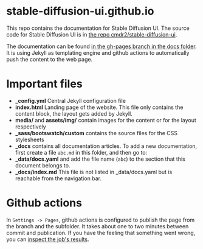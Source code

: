 # stable-diffusion-ui.github.io

This repo contains the documentation for Stable Diffusion UI.
The source code for Stable Diffusion UI is in [the repo cmdr2/stable-diffusion-ui](https://github.com/cmdr2/stable-diffusion-ui).

The documentation can be found [in the gh-pages branch in the docs folder](https://github.com/stable-diffusion-ui/stable-diffusion-ui.github.io/tree/gh-pages/docs). It is using Jekyll as templating engine and github actions to automatically push the 
content to the web page.
# Important files
- **_config.yml** Central Jekyll configuration file
- **index.html** Landing page of the website. This file only contains the content block, the layout gets added by Jekyll.
- **media/** and **assets/img/** contain images for the content or for the layout respectively
- **_sass/bootswatch/custom** contains the source files for the CSS stylesheets
- **_docs** contains all documentation articles. To add a new documentation, first create a file `abc.md` in this folder, and then go to:
- **_data/docs.yaml** and add the file name (`abc`) to the section that this document belongs to.
- **_docs/index.md** This file is not listed in _data/docs.yaml but is reachable from the navigation bar.

# Github actions
In  `Settings -> Pages`, github actions is configured to publish the page from the branch and the subfolder. 
It takes about one to two minutes between commit and publication. If you have the feeling that something went
wrong, you can [inspect the job's results](https://github.com/stable-diffusion-ui/stable-diffusion-ui.github.io/actions).
